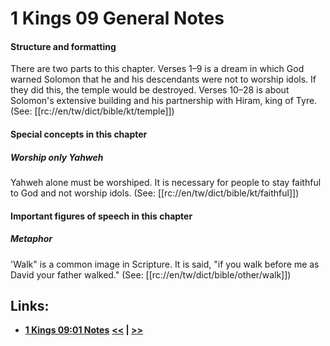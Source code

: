# 1 Kings 09 General Notes #

#### Structure and formatting ####

There are two parts to this chapter. Verses 1–9 is a dream in which God warned Solomon that he and his descendants were not to worship idols. If they did this, the temple would be destroyed. Verses 10–28 is about Solomon's extensive building and his partnership with Hiram, king of Tyre. (See: [[rc://en/tw/dict/bible/kt/temple]])

#### Special concepts in this chapter ####

##### Worship only Yahweh #####
Yahweh alone must be worshiped. It is necessary for people to stay faithful to God and not worship idols. (See: [[rc://en/tw/dict/bible/kt/faithful]])

#### Important figures of speech in this chapter ####

##### Metaphor #####
'Walk" is a common image in Scripture. It is said, "if you walk before me as David your father walked." (See: [[rc://en/tw/dict/bible/other/walk]])

## Links: ##

* __[1 Kings 09:01 Notes](./01.md)__
__[<<](../08/intro.md) | [>>](../10/intro.md)__